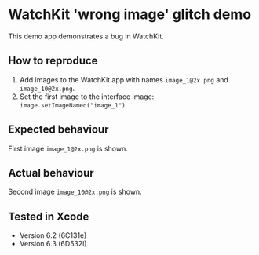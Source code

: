 # WatchKit 'wrong image' glitch demo

This demo app demonstrates a bug in WatchKit.

## How to reproduce

1. Add images to the WatchKit app with names `image_1@2x.png` and `image_10@2x.png`.
2. Set the first image to the interface image: `image.setImageNamed("image_1")`

## Expected behaviour

First image `image_1@2x.png` is shown.

## Actual behaviour

Second image `image_10@2x.png` is shown.

## Tested in Xcode

* Version 6.2 (6C131e)
* Version 6.3 (6D532l)

